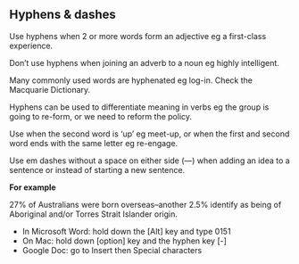 ---
---
## Hyphens & dashes

Use hyphens when 2 or more words form an adjective eg a first-class experience.

Don’t use hyphens when joining an adverb to a noun eg highly intelligent. 

Many commonly used words are hyphenated eg log-in. Check the Macquarie Dictionary.

Hyphens can be used to differentiate meaning in verbs eg the group is going to re-form, or we need to reform the policy.

Use when the second word is ‘up’ eg meet-up, or when the first and second word ends with the same letter eg re-engage.

Use em dashes without a space on either side (—) when adding an idea to a sentence or instead of starting a new sentence.

**For example**

27% of Australians were born overseas–another 2.5% identify as being of Aboriginal and/or Torres Strait Islander origin.

- In Microsoft Word: hold down the [Alt] key and type 0151
- On Mac:  hold down [option] key and the hyphen key [-]
- Google Doc: go to Insert then Special characters
